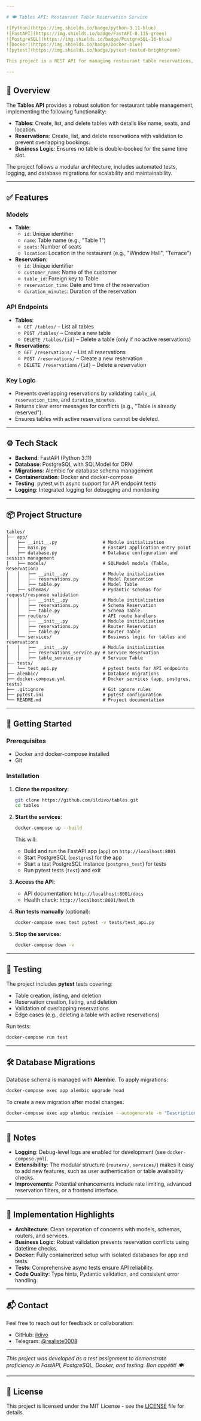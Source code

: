 ```yaml
---

# 🍽️ Tables API: Restaurant Table Reservation Service

![Python](https://img.shields.io/badge/python-3.11-blue)
![FastAPI](https://img.shields.io/badge/FastAPI-0.115-green)
![PostgreSQL](https://img.shields.io/badge/PostgreSQL-16-blue)
![Docker](https://img.shields.io/badge/Docker-blue)
![pytest](https://img.shields.io/badge/pytest-tested-brightgreen)

This project is a REST API for managing restaurant table reservations, developed as a test assignment. It allows users to create, view, and delete tables and reservations, ensuring no conflicting bookings occur. The application is built with **FastAPI**, uses **PostgreSQL** for data storage, and is fully containerized with **Docker** and **docker-compose**.

---
```


## 📌 Overview

The **Tables API** provides a robust solution for restaurant table management, implementing the following functionality:
- **Tables**: Create, list, and delete tables with details like name, seats, and location.
- **Reservations**: Create, list, and delete reservations with validation to prevent overlapping bookings.
- **Business Logic**: Ensures no table is double-booked for the same time slot.

The project follows a modular architecture, includes automated tests, logging, and database migrations for scalability and maintainability.

---

## ✅ Features

### Models
- **Table**:
  - `id`: Unique identifier
  - `name`: Table name (e.g., "Table 1")
  - `seats`: Number of seats
  - `location`: Location in the restaurant (e.g., "Window Hall", "Terrace")
- **Reservation**:
  - `id`: Unique identifier
  - `customer_name`: Name of the customer
  - `table_id`: Foreign key to Table
  - `reservation_time`: Date and time of the reservation
  - `duration_minutes`: Duration of the reservation

### API Endpoints
- **Tables**:
  - `GET /tables/` – List all tables
  - `POST /tables/` – Create a new table
  - `DELETE /tables/{id}` – Delete a table (only if no active reservations)
- **Reservations**:
  - `GET /reservations/` – List all reservations
  - `POST /reservations/` – Create a new reservation
  - `DELETE /reservations/{id}` – Delete a reservation

### Key Logic
- Prevents overlapping reservations by validating `table_id`, `reservation_time`, and `duration_minutes`.
- Returns clear error messages for conflicts (e.g., "Table is already reserved").
- Ensures tables with active reservations cannot be deleted.

---

## ⚙️ Tech Stack
- **Backend**: FastAPI (Python 3.11)
- **Database**: PostgreSQL with SQLModel for ORM
- **Migrations**: Alembic for database schema management
- **Containerization**: Docker and docker-compose
- **Testing**: pytest with async support for API endpoint tests
- **Logging**: Integrated logging for debugging and monitoring

---

## 📦 Project Structure
```
tables/
├── app/
│   ├── __init__.py                 # Module initialization
│   ├── main.py                     # FastAPI application entry point
│   ├── database.py                 # Database configuration and session management
│   ├── models/                     # SQLModel models (Table, Reservation)
│   │   ├── __init__.py             # Module initialization
│   │   ├── reservations.py         # Model Reservation
│   │   ├── table.py                # Model Table
│   ├── schemas/                    # Pydantic schemas for request/response validation
│   │   ├── __init__.py             # Module initialization
│   │   ├── reservations.py         # Schema Reservation
│   │   ├── table.py                # Schema Table
│   ├── routers/                    # API route handlers
│   │   ├── __init__.py             # Module initialization
│   │   ├── reservations.py         # Router Reservation
│   │   ├── table.py                # Router Table
│   └── services/                   # Business logic for tables and reservations
│   │   ├── __init__.py             # Module initialization
│   │   ├── reservations_service.py # Service Reservation
│   │   ├── table_service.py        # Service Table
├── tests/
│   └── test_api.py                 # pytest tests for API endpoints
├── alembic/                        # Database migrations
├── docker-compose.yml              # Docker services (app, postgres, tests)
├── .gitignore                      # Git ignore rules
├── pytest.ini                      # pytest configuration
└── README.md                       # Project documentation
```

---

## 🚀 Getting Started

### Prerequisites
- Docker and docker-compose installed
- Git

### Installation
1. **Clone the repository**:
   ```bash
   git clone https://github.com/ildivo/tables.git
   cd tables
   ```

2. **Start the services**:
   ```bash
   docker-compose up --build
   ```
   This will:
   - Build and run the FastAPI app (`app`) on `http://localhost:8001`
   - Start PostgreSQL (`postgres`) for the app
   - Start a test PostgreSQL instance (`postgres_test`) for tests
   - Run pytest tests (`test`) and exit

3. **Access the API**:
   - API documentation: `http://localhost:8001/docs`
   - Health check: `http://localhost:8001/health`

4. **Run tests manually** (optional):
   ```bash
   docker-compose exec test pytest -v tests/test_api.py
   ```

5. **Stop the services**:
   ```bash
   docker-compose down -v
   ```

---

## 🧪 Testing
The project includes **pytest** tests covering:
- Table creation, listing, and deletion
- Reservation creation, listing, and deletion
- Validation of overlapping reservations
- Edge cases (e.g., deleting a table with active reservations)

Run tests:
```bash
docker-compose run test
```

---

## 🛠️ Database Migrations
Database schema is managed with **Alembic**. To apply migrations:
```bash
docker-compose exec app alembic upgrade head
```

To create a new migration after model changes:
```bash
docker-compose exec app alembic revision --autogenerate -m "Description"
```

---

## 📝 Notes
- **Logging**: Debug-level logs are enabled for development (see `docker-compose.yml`).
- **Extensibility**: The modular structure (`routers/`, `services/`) makes it easy to add new features, such as user authentication or table availability checks.
- **Improvements**: Potential enhancements include rate limiting, advanced reservation filters, or a frontend interface.

---

## 🧠 Implementation Highlights
- **Architecture**: Clean separation of concerns with models, schemas, routers, and services.
- **Business Logic**: Robust validation prevents reservation conflicts using datetime checks.
- **Docker**: Fully containerized setup with isolated databases for app and tests.
- **Tests**: Comprehensive async tests ensure API reliability.
- **Code Quality**: Type hints, Pydantic validation, and consistent error handling.

---

## 📬 Contact
Feel free to reach out for feedback or collaboration:
- GitHub: [ildivo](https://github.com/Ildivo/)
- Telegram: [@realiste0008](https://t.me/realiste0008)

---

*This project was developed as a test assignment to demonstrate proficiency in FastAPI, PostgreSQL, Docker, and testing. Bon appétit! 🍽️*

---

## 📄 License
This project is licensed under the MIT License - see the [LICENSE](LICENSE) file for details.
